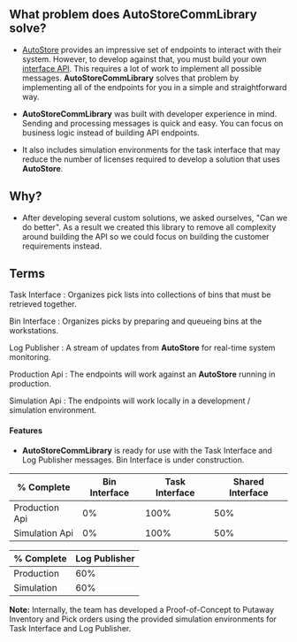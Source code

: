 
## What problem does AutoStoreCommLibrary solve?

- [AutoStore](https://www.autostoresystem.com/) provides an impressive set of endpoints to interact with their system. However, to develop against that, you must build your own [interface API](https://www.autostoresystem.com/insights/warehouse-control-systems-wcs-ultimate-guide). This requires a lot of work to implement all possible messages. **AutoStoreCommLibrary** solves that problem by implementing all of the endpoints for you in a simple and straightforward way.

- **AutoStoreCommLibrary** was built with developer experience in mind. Sending and processing messages is quick and easy. You can focus on business logic instead of building API endpoints.

- It also includes simulation environments for the task interface that may reduce the number of licenses required to develop a solution that uses **AutoStore**.

## Why?
- After developing several custom solutions, we asked ourselves, "Can we do better". As a result we created this library to remove all complexity around building the API so we could focus on building the customer requirements instead.

## Terms


Task Interface
: Organizes pick lists into collections of bins that must be retrieved together.

Bin Interface
: Organizes picks by preparing and queueing bins at the workstations.

Log Publisher
: A stream of updates from **AutoStore** for real-time system monitoring.

Production Api
: The endpoints will work against an **AutoStore** running in production.

Simulation Api
: The endpoints will work locally in a development / simulation environment.

#### Features

- **AutoStoreCommLibrary** is ready for use with the Task Interface and Log Publisher messages. Bin Interface is under construction.

| % Complete | Bin Interface | Task Interface | Shared Interface |
| ---------- | ------------- | -------------- | ---------------- |
| Production Api | 0% | 100% | 50% |
| Simulation Api | 0% | 100% | 50% |

| % Complete | Log Publisher |
| ---------- | ------------- |
| Production | 60% |
| Simulation | 60% |

**Note:** Internally, the team has developed a Proof-of-Concept to Putaway Inventory and Pick orders using the provided simulation environments for Task Interface and Log Publisher.